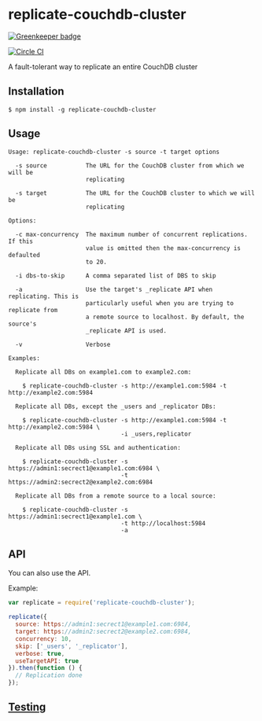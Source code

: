 # replicate-couchdb-cluster

[![Greenkeeper badge](https://badges.greenkeeper.io/redgeoff/replicate-couchdb-cluster.svg)](https://greenkeeper.io/)

[![Circle CI](https://circleci.com/gh/redgeoff/replicate-couchdb-cluster.svg?style=svg&circle-token=29186a9bacd110b627323d86119076539d8b144e)](https://circleci.com/gh/redgeoff/replicate-couchdb-cluster)

A fault-tolerant way to replicate an entire CouchDB cluster


## Installation

    $ npm install -g replicate-couchdb-cluster


## Usage

    Usage: replicate-couchdb-cluster -s source -t target options

      -s source           The URL for the CouchDB cluster from which we will be
                          replicating

      -s target           The URL for the CouchDB cluster to which we will be
                          replicating

    Options:

      -c max-concurrency  The maximum number of concurrent replications. If this
                          value is omitted then the max-concurrency is defaulted
                          to 20.

      -i dbs-to-skip      A comma separated list of DBS to skip

      -a                  Use the target's _replicate API when replicating. This is
                          particularly useful when you are trying to replicate from
                          a remote source to localhost. By default, the source's
                          _replicate API is used.

      -v                  Verbose

    Examples:

      Replicate all DBs on example1.com to example2.com:

        $ replicate-couchdb-cluster -s http://example1.com:5984 -t http://example2.com:5984

      Replicate all DBs, except the _users and _replicator DBs:

        $ replicate-couchdb-cluster -s http://example1.com:5984 -t http://example2.com:5984 \
                                    -i _users,replicator

      Replicate all DBs using SSL and authentication:

        $ replicate-couchdb-cluster -s https://admin1:secrect1@example1.com:6984 \
                                    -t https://admin2:secrect2@example2.com:6984

      Replicate all DBs from a remote source to a local source:

        $ replicate-couchdb-cluster -s https://admin1:secrect1@example1.com \
                                    -t http://localhost:5984
                                    -a

## API

You can also use the API.

Example:

```js
var replicate = require('replicate-couchdb-cluster');

replicate({
  source: https://admin1:secrect1@example1.com:6984,
  target: https://admin2:secrect2@example2.com:6984,
  concurrency: 10,
  skip: ['_users', '_replicator'],
  verbose: true,
  useTargetAPI: true
}).then(function () {
  // Replication done
});
```

## [Testing](TESTING.md)
